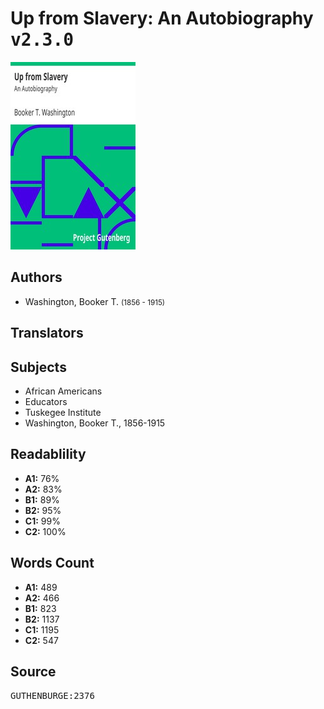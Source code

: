 # Up from Slavery: An Autobiography <kbd>v2.3.0</kbd>

![](./cover.medium.jpg "")

## Authors


 - Washington, Booker T. <small>(1856 - 1915)</small>

## Translators



## Subjects


 - African Americans
 - Educators
 - Tuskegee Institute
 - Washington, Booker T., 1856-1915

## Readablility


 - **A1:** 76%
 - **A2:** 83%
 - **B1:** 89%
 - **B2:** 95%
 - **C1:** 99%
 - **C2:** 100%

## Words Count


 - **A1:** 489
 - **A2:** 466
 - **B1:** 823
 - **B2:** 1137
 - **C1:** 1195
 - **C2:** 547

## Source


<kbd>GUTHENBURGE:2376</kbd>
